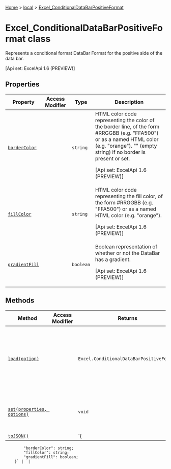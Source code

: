 [Home](./index) &gt; [local](local.md) &gt; [Excel\_ConditionalDataBarPositiveFormat](local.excel_conditionaldatabarpositiveformat.md)

# Excel\_ConditionalDataBarPositiveFormat class

Represents a conditional format DataBar Format for the positive side of the data bar. 

 \[Api set: ExcelApi 1.6 (PREVIEW)\]

## Properties

|  Property | Access Modifier | Type | Description |
|  --- | --- | --- | --- |
|  [`borderColor`](local.excel_conditionaldatabarpositiveformat.bordercolor.md) |  | `string` | HTML color code representing the color of the border line, of the form \#RRGGBB (e.g. "FFA500") or as a named HTML color (e.g. "orange"). "" (empty string) if no border is present or set. <p/> \[Api set: ExcelApi 1.6 (PREVIEW)\] |
|  [`fillColor`](local.excel_conditionaldatabarpositiveformat.fillcolor.md) |  | `string` | HTML color code representing the fill color, of the form \#RRGGBB (e.g. "FFA500") or as a named HTML color (e.g. "orange"). <p/> \[Api set: ExcelApi 1.6 (PREVIEW)\] |
|  [`gradientFill`](local.excel_conditionaldatabarpositiveformat.gradientfill.md) |  | `boolean` | Boolean representation of whether or not the DataBar has a gradient. <p/> \[Api set: ExcelApi 1.6 (PREVIEW)\] |

## Methods

|  Method | Access Modifier | Returns | Description |
|  --- | --- | --- | --- |
|  [`load(option)`](local.excel_conditionaldatabarpositiveformat.load.md) |  | `Excel.ConditionalDataBarPositiveFormat` | Queues up a command to load the specified properties of the object. You must call "context.sync()" before reading the properties. |
|  [`set(properties, options)`](local.excel_conditionaldatabarpositiveformat.set.md) |  | `void` | Sets multiple properties on the object at the same time, based on JSON input. |
|  [`toJSON()`](local.excel_conditionaldatabarpositiveformat.tojson.md) |  | `{
            "borderColor": string;
            "fillColor": string;
            "gradientFill": boolean;
        }` |  |

